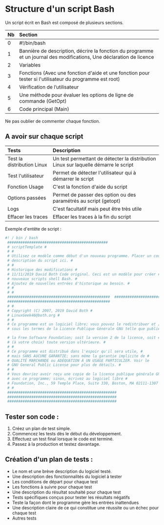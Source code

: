 # Structure d'un script Bash

Un script écrit en Bash est composé de plusieurs sections.

| Nb | Section |
|:--|:--|
| 0 | #!/bin/bash |
| 1 | Bannière de description, décrire la fonction du programme et un journal des modifications, Une déclaration de licence |
| 2 | Variables |
| 3 | Fonctions (Avec une fonction d'aide et une fonction pour tester si l'utilisateur du programme est root)|
| 4 | Vérification de l’utilisateur |
| 5 |  Une méthode pour évaluer les options de ligne de commande (GetOpt) |
| 6 | Code principal (Main) |

Ne pas oublier de commenter chaque fonction.

## A avoir sur chaque script

| Tests | Description |
|:--|:--|
| Test la distribution Linux | Un test permettant de détecter la distribution Linux sur laquelle démarre le script |
| Test l'utilisateur | Permet de détecter l'utilisateur qui à démarrer le script |
| Fonction Usage | C'est la fonction d'aide du script |
| Options passées | Permet de passer des option ou des paramétrés au script (getopt) |
| Logs | C'est facultatif mais peut être très utile|
| Effacer les traces | Effacer les traces à la fin du script |

Exemple d'entête de script :

```Bash
#! / bin / bash
 ##############################################   
 # scriptTemplate #
 # #
 # Utilisez ce modèle comme début d'un nouveau programme. Placer un court #
 # description du script ici. #
 # #
 # Historique des modifications #
 # 11/11/2019 David Both Code original. Ceci est un modèle pour créer #
 # nouveaux scripts shell Bash. #
 # Ajoutez de nouvelles entrées d'historique au besoin. #
 # #
 # #
 ###############################################  ###############################################  
 ###############################################   
 # #
 # Copyright (C) 2007, 2019 David Both #
 # LinuxGeek46@both.org #
 # #
 # Ce programme est un logiciel libre; vous pouvez le redistribuer et / ou modifier #
 # sous les termes de la Licence Publique Générale GNU telle que publiée par #

 # la Free Software Foundation; soit la version 2 de la licence, soit #
 # (à votre choix) toute version ultérieure. #
 # #
 # Ce programme est distribué dans l'espoir qu'il sera utile, #
 # mais SANS AUCUNE GARANTIE; sans même la garantie implicite de #
 # QUALITÉ MARCHANDE ou ADÉQUATION À UN USAGE PARTICULIER. Voir le               #
 # GNU General Public License pour plus de détails. #
 # #
 # Vous devriez avoir reçu une copie de la licence publique générale GNU #
 # avec ce programme; sinon, écrivez au logiciel libre #
 # Foundation, Inc., 59 Temple Place, Suite 330, Boston, MA 02111-1307 États-Unis #
 # #
 ################################################## 
 ################################################## 
 ################################################## 
```

## Tester son code :

1. Créez un plan de test simple.
2. Commencez les tests dès le début du développement.
3. Effectuez un test final lorsque le code est terminé.
4. Passez à la production et testez davantage.

## Création d'un plan de tests :

* Le nom et une brève description du logiciel testé.
* Une description des fonctionnalités du logiciel à tester
* Les conditions de départ pour chaque test
* Les fonctions à suivre pour chaque test
* Une description du résultat souhaité pour chaque test
* Tests spécifiques conçus pour tester les résultats négatifs
* Teste la façon dont le programme gère les entrées inattendues
* Une description claire de ce qui constitue une réussite ou un échec pour chaque test
* Autres tests

